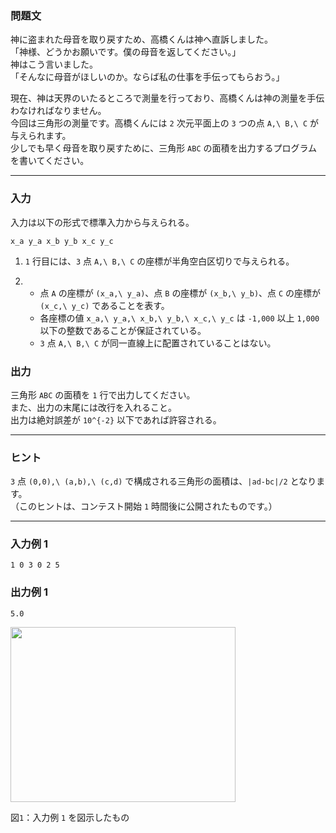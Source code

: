 <div id="task-statement">

<div class="part">

### 問題文

<div class="section">

神に盗まれた母音を取り戻すため、高橋くんは神へ直訴しました。  
「神様、どうかお願いです。僕の母音を返してください。」  
神はこう言いました。  
「そんなに母音がほしいのか。ならば私の仕事を手伝ってもらおう。」  
  
現在、神は天界のいたるところで測量を行っており、高橋くんは神の測量を手伝わなければなりません。  
今回は三角形の測量です。高橋くんには `2` 次元平面上の `3` つの点 `A,\ B,\ C` が与えられます。  
少しでも早く母音を取り戻すために、三角形 `ABC` の面積を出力するプログラムを書いてください。

</div>

</div>

------------------------------------------------------------------------

<div class="io-style part">

### 入力

<div class="section">

入力は以下の形式で標準入力から与えられる。

    x_a y_a x_b y_b x_c y_c

1.  `1` 行目には、`3` 点 `A,\ B,\ C` の座標が半角空白区切りで与えられる。

2.  - 点 `A` の座標が `(x_a,\ y_a)`、点 `B` の座標が `(x_b,\ y_b)`、点 `C` の座標が `(x_c,\ y_c)` であることを表す。
    - 各座標の値 `x_a,\ y_a,\ x_b,\ y_b,\ x_c,\ y_c` は `-1,000` 以上 `1,000` 以下の整数であることが保証されている。
    - `3` 点 `A,\ B,\ C` が同一直線上に配置されていることはない。

</div>

</div>

<div class="iopart part">

### 出力

<div class="section">

三角形 `ABC` の面積を `1` 行で出力してください。  
また、出力の末尾には改行を入れること。  
出力は絶対誤差が `10^{-2}` 以下であれば許容される。

</div>

</div>

------------------------------------------------------------------------

<div class="iopart part">

### ヒント

<div class="section">

`3` 点 `(0,0),\ (a,b),\ (c,d)` で構成される三角形の面積は、`|ad-bc|/2` となります。  
（このヒントは、コンテスト開始 `1` 時間後に公開されたものです。）

</div>

</div>

------------------------------------------------------------------------

<div class="part">

### 入力例 1

<div class="section">

``` prettyprint
1 0 3 0 2 5
```

</div>

</div>

<div class="part">

### 出力例 1

<div class="section">

``` prettyprint
5.0
```

<div class="img-caption">

<img src="/img/abc/002/3_1.png" width="360" height="280" />

<div class="caption">

図`1`：入力例 `1` を図示したもの

</div>

</div>

</div>

</div>

</div>
